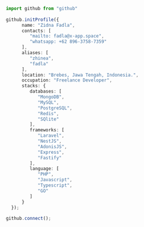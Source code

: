 <!--

### Hi there 👋
**zhinea/zhinea** is a ✨ _special_ ✨ repository because its `README.md` (this file) appears on your GitHub profile.

Here are some ideas to get you started:

- 🔭 I’m currently working on ...
- 🌱 I’m currently learning ...
- 👯 I’m looking to collaborate on ...
- 🤔 I’m looking for help with ...
- 💬 Ask me about ...
- 📫 How to reach me: ...
- 😄 Pronouns: ...
- ⚡ Fun fact: ...
-->

```typescript
 import github from "github"
 
 github.initProfile({
       name: "Zidna Fadla",
       contacts: [
          "mailto: fadla@x-app.space",
          "whatsapp: +62 896-3758-7359"
       ],
       aliases: [
          "zhinea",
          "fadla"
       ],
       location: "Brebes, Jawa Tengah, Indonesia.",
       occupation: "Freelance Developer",
       stacks: {
          databases: [
             "MongoDB",
             "MySQL",
             "PostgreSQL",
             "Redis",
             "SQlite"
          ],
          frameworks: [
             "Laravel",
             "NestJS",
             "AdonisJS",
             "Express",
             "Fastify"
          ],
          language: [
             "PHP",
             "Javascript",
             "Typescript",
             "GO"
          ]
       }
   });
 
 github.connect();
```
